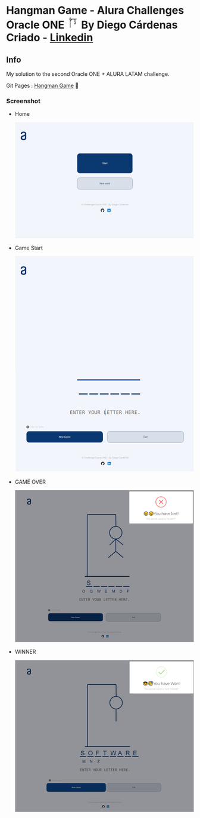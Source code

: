 # Hangman Game - Alura Challenges Oracle ONE ![Screenshot-desktop](./img/icon32-favicon.png) By Diego Cárdenas Criado - [Linkedin](https://www.linkedin.com/in/diego-cardenas-criado/)

## Info
My solution to the second Oracle ONE + ALURA LATAM challenge.

Git Pages : [Hangman Game](https://diegocardenascriado.github.io/hangman-game/) 🧐

### Screenshot

*
    Home

    ![Screenshot-home](./img/screenshot/screenshot-home.png 'Screenshot Home')
*
    Game Start

    ![screenshot-gameStart](./img/screenshot/screenshot-startGame.png 'Screenshot Game Start')
*
    GAME OVER

    ![Screenshot-gameOver](./img/screenshot/screenshot-gameOver.png 'Screenshot Game Over')

*
    WINNER

    ![Screenshot-winner](./img/screenshot/screenshot-winner.png 'Screenshot Winner')